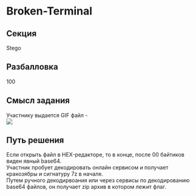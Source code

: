 # Broken-Terminal

## Секция
Stego

## Разбалловка
100

## Смысл задания
Участнику выдается GIF файл -<br>
<img src="https://psv4.userapi.com/c848436/u232954835/docs/d13/2bbe1f786951/terminal.gif?extra=-55Xd2FGgmVrDlufmr9k-vAhEHCqdzfddRbyc6u9qqFtlPPpy6lt2mdPtDr7mlWlt_VdJ5UbF4YpfnHjlsOSE1aVDE4jCtC9KVQATrTzVmr3gN1zmm1E-xMPdFIcGtda3IgTabgsOXtzvY2VXlOJl_ur"><br>

## Путь решения
Если открыть файл в HEX-редакторе, то в конце, после 00 байтиков виден явный base64.<br>
Участник пробует декодировать онлайн сервисом и получает кракозябры и сигнатуру 7z в начале.<br>
Путем ручного декодирвоания или через сервисы по декодированию base64 файлов, он получает zip архив в котором лежит флаг.<br>
